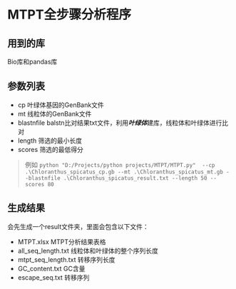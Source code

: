 # MTPT全步骤分析程序

## 用到的库

Bio库和pandas库

## 参数列表

- cp 叶绿体基因的GenBank文件
- mt 线粒体的GenBank文件
- blastnfile balstn比对结果txt文件，利用***叶绿体***建库，线粒体和叶绿体进行比对
- length 筛选的最小长度
- scores 筛选的最低得分
>例如 `python "D:/Projects/python projects/MTPT/MTPT.py"  --cp .\Chloranthus_spicatus_cp.gb --mt .\Chloranthus_spicatus_mt.gb --blastnfile .\Chloranthus_spicatus_result.txt --length 50 --scores 80`


## 生成结果

 会先生成一个result文件夹，里面会包含以下文件：
- MTPT.xlsx MTPT分析结果表格
- all_seq_length.txt 线粒体和叶绿体的整个序列长度
- mtpt_seq_length.txt 转移序列长度
- GC_content.txt GC含量
- escape_seq.txt 转移序列

